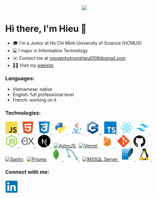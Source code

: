 <div align="center">
  <img src="https://media.giphy.com/media/QVz8bVdhi6dmkIkg61/giphy.gif" width="100">
</div>

# Hi there, I'm Hieu 👋

- 🎓 I'm a Junior at Ho Chi Minh University of Science (HCMUS)
- 💻 I major in Information Technology
- ✉️ Contact me at <a href="mailto:nguyenhotrunghieu0106@gmail.com">nguyenhotrunghieu0106@gmail.com</a>
- 🧑‍🚀 Visit my [website](https://hieunguyen.vercel.app/)

 ### Languages:

 - Vietnamese: native
 - English: full professional level
 - French: working on it

### Technologies:

<div>
  <a href="https://developer.mozilla.org/en-US/docs/Web/JavaScript">
    <img src="https://raw.githubusercontent.com/devicons/devicon/1119b9f84c0290e0f0b38982099a2bd027a48bf1/icons/javascript/javascript-original.svg" title="JavaScript" alt="JavaScript" width="40" height="40"/>
  </a>
  &nbsp;
  <a href="https://developer.mozilla.org/en-US/docs/Web/HTML">
    <img src="https://github.com/devicons/devicon/blob/master/icons/html5/html5-original.svg" title="HTML5" alt="HTML" width="40" height="40"/>
  </a>
  &nbsp;
  <a href="https://developer.mozilla.org/en-US/docs/Web/CSS">
    <img src="https://github.com/devicons/devicon/blob/master/icons/css3/css3-original.svg"  title="CSS3" alt="CSS" width="40" height="40"/>
  </a>
  &nbsp;
  <a href="https://www.python.org/">
    <img src="https://github.com/devicons/devicon/blob/master/icons/python/python-original.svg" title="Python" alt="Python" width="40" height="40"/>
  </a>
  &nbsp;
  <a href="https://www.java.com/en/">
    <img src="https://github.com/devicons/devicon/blob/master/icons/java/java-original.svg" title="Java" alt="Java" width="40" height="40"/>
  </a>
  &nbsp;
  <a href="https://cplusplus.com/">
    <img src="https://github.com/devicons/devicon/blob/master/icons/cplusplus/cplusplus-original.svg" title="C++" alt="C++" width="40" height="40"/>&nbsp;
  </a>
  &nbsp;
  <a href="https://www.typescriptlang.org/">
    <img src="https://github.com/devicons/devicon/blob/master/icons/typescript/typescript-original.svg" title="Typescript" alt="Typescript" width="40" height="40"/>
  </a>
  &nbsp;
  <a href="https://react.dev/">
    <img src="https://github.com/devicons/devicon/blob/master/icons/react/react-original.svg" title="React" alt="React" width="40" height="40"/>
  </a>
  &nbsp;
  <a href="https://tailwindcss.com/">
    <img src="https://github.com/devicons/devicon/blob/master/icons/tailwindcss/tailwindcss-plain.svg" title="Tailwind CSS" alt="Tailwind CSS" width="40" height="40"/>
  </a>
  &nbsp;
  <a href="https://nodejs.org/en">
    <img src="https://github.com/devicons/devicon/blob/master/icons/nodejs/nodejs-original.svg" title="NodeJS" alt="NodeJS" width="40" height="40"/>
  </a>
  &nbsp;
  <a href="https://expressjs.com/">
    <img src="https://github.com/devicons/devicon/blob/master/icons/express/express-original.svg" title="ExpressJS" alt="ExpressJS" width="40" height="40"/>
  </a>
  &nbsp;
  <a href="https://nextjs.org/">
    <img src="https://github.com/devicons/devicon/blob/master/icons/nextjs/nextjs-original.svg" title="NextJS" alt="NextJS" width="40" height="40"/>
  </a>
  &nbsp;
  <a href="https://astro.build/">
    <img src="https://bestofjs.org/logos/astro.dark.svg" title="AstroJS" alt="AstroJS" width="40" height="40"/>
  </a>
  &nbsp;
  <a href="https://vercel.com/">
    <img src="https://styles.redditmedia.com/t5_58lh3d/styles/communityIcon_lck50fpdcmv71.jpeg" title="Vercel" alt="Vercel" width="40" height="40"/>
  </a>
  &nbsp;
  <a href="https://firebase.google.com/">
    <img src="https://github.com/devicons/devicon/blob/master/icons/firebase/firebase-plain.svg" title="Firebase" alt="Firebase" width="40" height="40"/>
  </a>
  &nbsp;
  <a href="https://git-scm.com/">
    <img src="https://github.com/devicons/devicon/blob/master/icons/git/git-original.svg" title="Git" alt="Git" width="40" height="40"/>
  </a>
  &nbsp;
  <a href="https://github.com/">
    <img src="https://raw.githubusercontent.com/devicons/devicon/1119b9f84c0290e0f0b38982099a2bd027a48bf1/icons/github/github-original.svg" title="Github" alt="Github" width="40" height="40"/>
  </a>
  &nbsp;
  <a href="https://www.sanity.io/">
    <img src="https://images.g2crowd.com/uploads/product/image/large_detail/large_detail_96102ac6497377cd53da621075fe828e/sanity.png" title="Sanity" alt="Sanity" width="40" height="40"/>
  </a>
  &nbsp;
  <a href="https://www.prisma.io/">
    <img src="https://www.svgrepo.com/show/354210/prisma.svg" title="Prisma" alt="Prisma" width="40" height="40"/>
  </a>
  &nbsp;
  <a href="https://www.mongodb.com/">
    <img src="https://raw.githubusercontent.com/devicons/devicon/1119b9f84c0290e0f0b38982099a2bd027a48bf1/icons/mongodb/mongodb-original.svg" title="MongoDB" alt="MongoDB" width="40" height="40"/>
  </a>
  &nbsp;
  <a href="https://www.mysql.com/">
    <img src="https://raw.githubusercontent.com/devicons/devicon/1119b9f84c0290e0f0b38982099a2bd027a48bf1/icons/mysql/mysql-original.svg" title="MySQL" alt="MySQL" width="40" height="40"/>
  </a>
  &nbsp;
  <a href="https://www.microsoft.com/en-us/sql-server">
    <img src="https://w7.pngwing.com/pngs/278/609/png-transparent-microsoft-sql-server-sql-server-management-studio-windows-server-2008-database-performance-angle-symmetry-shoe.png" title="MSSQL Server" alt="MSSQL Server" width="40" height="40"/>
  </a>
  &nbsp;
  <a href="https://www.sqlite.org/index.html">
    <img src="https://raw.githubusercontent.com/devicons/devicon/1119b9f84c0290e0f0b38982099a2bd027a48bf1/icons/sqlite/sqlite-original.svg" title="SQLite" alt="SQLite" width="40" height="40"/>
  </a>
  &nbsp;
  <a href="https://en.wikipedia.org/wiki/Linux">
    <img src="https://raw.githubusercontent.com/devicons/devicon/1119b9f84c0290e0f0b38982099a2bd027a48bf1/icons/linux/linux-original.svg" title="Linux" alt="Linux" width="40" height="40"/>
  </a>
  &nbsp;
 </div>

### Connect with me:

<div id="badges">
  <a href="https://www.linkedin.com/in/nhthieu16/">
    <img src="https://github.com/devicons/devicon/blob/master/icons/linkedin/linkedin-original.svg" title="LinkedIn" alt="LinkedIn" width="40" height="40"/>
  </a>
</div>

